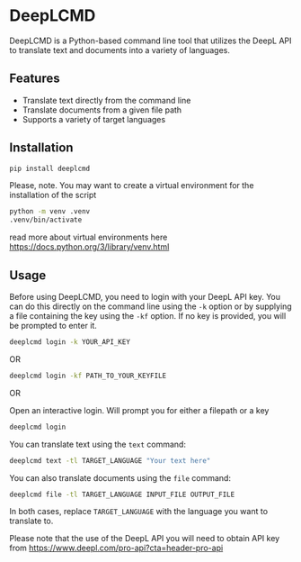 # DeepLCMD

DeepLCMD is a Python-based command line tool that utilizes the DeepL API to translate text and documents into a variety of languages.

## Features

- Translate text directly from the command line
- Translate documents from a given file path
- Supports a variety of target languages

## Installation
```bash
pip install deeplcmd
```
Please, note. You may want to create a virtual environment for the installation of the script
```bash
python -m venv .venv
.venv/bin/activate
```
read more about virtual environments here https://docs.python.org/3/library/venv.html

## Usage

Before using DeepLCMD, you need to login with your DeepL API key. You can do this directly on the command line using the `-k` option or by supplying a file containing the key using the `-kf` option. If no key is provided, you will be prompted to enter it.

```bash
deeplcmd login -k YOUR_API_KEY

```

OR

```bash
deeplcmd login -kf PATH_TO_YOUR_KEYFILE

```

OR

Open an interactive login. Will prompt you for either a filepath or a key
```bash
deeplcmd login
```

You can translate text using the `text` command:

```bash
deeplcmd text -tl TARGET_LANGUAGE "Your text here"

```

You can also translate documents using the `file` command:

```bash
deeplcmd file -tl TARGET_LANGUAGE INPUT_FILE OUTPUT_FILE

```

In both cases, replace `TARGET_LANGUAGE` with the language you want to translate to. 

Please note that the use of the DeepL API you will need to obtain API key from https://www.deepl.com/pro-api?cta=header-pro-api
